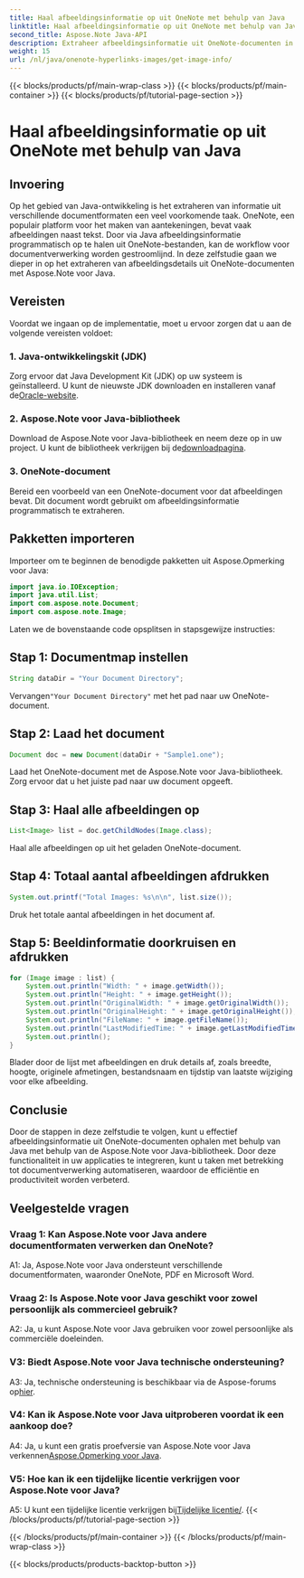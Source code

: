 ```yaml
---
title: Haal afbeeldingsinformatie op uit OneNote met behulp van Java
linktitle: Haal afbeeldingsinformatie op uit OneNote met behulp van Java
second_title: Aspose.Note Java-API
description: Extraheer afbeeldingsinformatie uit OneNote-documenten in Java! Ontvang afbeeldingsafmetingen, bestandsnamen en meer. Eenvoudige stappen en codevoorbeelden inbegrepen. #OneNote #Java #Aspose
weight: 15
url: /nl/java/onenote-hyperlinks-images/get-image-info/
---
```


{{< blocks/products/pf/main-wrap-class >}}
{{< blocks/products/pf/main-container >}}
{{< blocks/products/pf/tutorial-page-section >}}

# Haal afbeeldingsinformatie op uit OneNote met behulp van Java

## Invoering

Op het gebied van Java-ontwikkeling is het extraheren van informatie uit verschillende documentformaten een veel voorkomende taak. OneNote, een populair platform voor het maken van aantekeningen, bevat vaak afbeeldingen naast tekst. Door via Java afbeeldingsinformatie programmatisch op te halen uit OneNote-bestanden, kan de workflow voor documentverwerking worden gestroomlijnd. In deze zelfstudie gaan we dieper in op het extraheren van afbeeldingsdetails uit OneNote-documenten met Aspose.Note voor Java.

## Vereisten

Voordat we ingaan op de implementatie, moet u ervoor zorgen dat u aan de volgende vereisten voldoet:

### 1. Java-ontwikkelingskit (JDK)

Zorg ervoor dat Java Development Kit (JDK) op uw systeem is geïnstalleerd. U kunt de nieuwste JDK downloaden en installeren vanaf de[Oracle-website](https://www.oracle.com/java/technologies/javase-jdk15-downloads.html).

### 2. Aspose.Note voor Java-bibliotheek

 Download de Aspose.Note voor Java-bibliotheek en neem deze op in uw project. U kunt de bibliotheek verkrijgen bij de[downloadpagina](https://releases.aspose.com/note/java/).

### 3. OneNote-document

Bereid een voorbeeld van een OneNote-document voor dat afbeeldingen bevat. Dit document wordt gebruikt om afbeeldingsinformatie programmatisch te extraheren.

## Pakketten importeren

Importeer om te beginnen de benodigde pakketten uit Aspose.Opmerking voor Java:

```java
import java.io.IOException;
import java.util.List;
import com.aspose.note.Document;
import com.aspose.note.Image;
```

Laten we de bovenstaande code opsplitsen in stapsgewijze instructies:

## Stap 1: Documentmap instellen

```java
String dataDir = "Your Document Directory";
```

 Vervangen`"Your Document Directory"` met het pad naar uw OneNote-document.

## Stap 2: Laad het document

```java
Document doc = new Document(dataDir + "Sample1.one");
```

Laad het OneNote-document met de Aspose.Note voor Java-bibliotheek. Zorg ervoor dat u het juiste pad naar uw document opgeeft.

## Stap 3: Haal alle afbeeldingen op

```java
List<Image> list = doc.getChildNodes(Image.class);
```

Haal alle afbeeldingen op uit het geladen OneNote-document.

## Stap 4: Totaal aantal afbeeldingen afdrukken

```java
System.out.printf("Total Images: %s\n\n", list.size());
```

Druk het totale aantal afbeeldingen in het document af.

## Stap 5: Beeldinformatie doorkruisen en afdrukken

```java
for (Image image : list) {
    System.out.println("Width: " + image.getWidth());
    System.out.println("Height: " + image.getHeight());
    System.out.println("OriginalWidth: " + image.getOriginalWidth());
    System.out.println("OriginalHeight: " + image.getOriginalHeight());
    System.out.println("FileName: " + image.getFileName());
    System.out.println("LastModifiedTime: " + image.getLastModifiedTime());
    System.out.println();
}
```

Blader door de lijst met afbeeldingen en druk details af, zoals breedte, hoogte, originele afmetingen, bestandsnaam en tijdstip van laatste wijziging voor elke afbeelding.

## Conclusie

Door de stappen in deze zelfstudie te volgen, kunt u effectief afbeeldingsinformatie uit OneNote-documenten ophalen met behulp van Java met behulp van de Aspose.Note voor Java-bibliotheek. Door deze functionaliteit in uw applicaties te integreren, kunt u taken met betrekking tot documentverwerking automatiseren, waardoor de efficiëntie en productiviteit worden verbeterd.

## Veelgestelde vragen

### Vraag 1: Kan Aspose.Note voor Java andere documentformaten verwerken dan OneNote?

A1: Ja, Aspose.Note voor Java ondersteunt verschillende documentformaten, waaronder OneNote, PDF en Microsoft Word.

### Vraag 2: Is Aspose.Note voor Java geschikt voor zowel persoonlijk als commercieel gebruik?

A2: Ja, u kunt Aspose.Note voor Java gebruiken voor zowel persoonlijke als commerciële doeleinden.

### V3: Biedt Aspose.Note voor Java technische ondersteuning?

 A3: Ja, technische ondersteuning is beschikbaar via de Aspose-forums op[hier](https://forum.aspose.com/c/note/28).

### V4: Kan ik Aspose.Note voor Java uitproberen voordat ik een aankoop doe?

 A4: Ja, u kunt een gratis proefversie van Aspose.Note voor Java verkennen[Aspose.Opmerking voor Java](https://releases.aspose.com/note/java/).

### V5: Hoe kan ik een tijdelijke licentie verkrijgen voor Aspose.Note voor Java?
 
 A5: U kunt een tijdelijke licentie verkrijgen bij[Tijdelijke licentie/](https://purchase.aspose.com/temporary-license/).
{{< /blocks/products/pf/tutorial-page-section >}}

{{< /blocks/products/pf/main-container >}}
{{< /blocks/products/pf/main-wrap-class >}}

{{< blocks/products/products-backtop-button >}}
